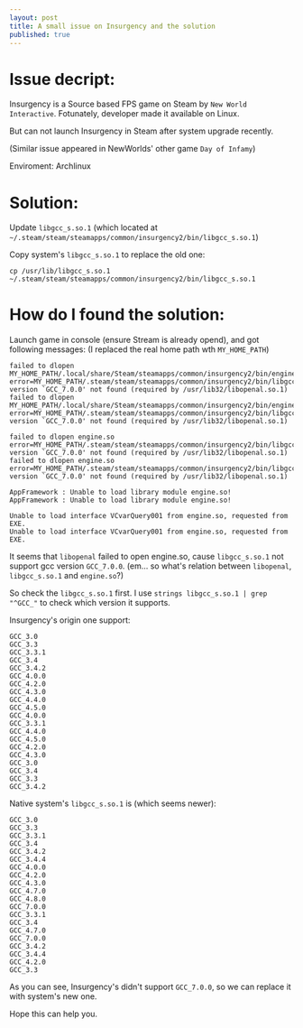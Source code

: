 ```yaml
---
layout:	post
title: A small issue on Insurgency and the solution
published: true
---
```


# Issue decript:

Insurgency is a  Source based FPS game on Steam by `New World Interactive`. Fotunately, developer made it available on Linux.

But can not launch Insurgency in Steam after system upgrade recently.

(Similar issue appeared in NewWorlds' other game `Day of Infamy`)

Enviroment: Archlinux

# Solution:

Update `libgcc_s.so.1` (which located at `~/.steam/steam/steamapps/common/insurgency2/bin/libgcc_s.so.1`) 

Copy system's `libgcc_s.so.1` to replace the old one:

	cp /usr/lib/libgcc_s.so.1 ~/.steam/steam/steamapps/common/insurgency2/bin/libgcc_s.so.1

# How do I found the solution:

Launch game in console (ensure Stream is already opend), and got following messages: (I replaced the real home path wth `MY_HOME_PATH`)

	failed to dlopen MY_HOME_PATH/.local/share/Steam/steamapps/common/insurgency2/bin/engine.so error=MY_HOME_PATH/.steam/steam/steamapps/common/insurgency2/bin/libgcc_s.so.1: version `GCC_7.0.0' not found (required by /usr/lib32/libopenal.so.1)
	failed to dlopen MY_HOME_PATH/.local/share/Steam/steamapps/common/insurgency2/bin/engine.so error=MY_HOME_PATH/.steam/steam/steamapps/common/insurgency2/bin/libgcc_s.so.1: version `GCC_7.0.0' not found (required by /usr/lib32/libopenal.so.1)

	failed to dlopen engine.so error=MY_HOME_PATH/.steam/steam/steamapps/common/insurgency2/bin/libgcc_s.so.1: version `GCC_7.0.0' not found (required by /usr/lib32/libopenal.so.1)
	failed to dlopen engine.so error=MY_HOME_PATH/.steam/steam/steamapps/common/insurgency2/bin/libgcc_s.so.1: version `GCC_7.0.0' not found (required by /usr/lib32/libopenal.so.1)

	AppFramework : Unable to load library module engine.so!
	AppFramework : Unable to load library module engine.so!

	Unable to load interface VCvarQuery001 from engine.so, requested from EXE.
	Unable to load interface VCvarQuery001 from engine.so, requested from EXE.

It seems that `libopenal` failed to open engine.so, cause `libgcc_s.so.1` not support gcc version `GCC_7.0.0`. (em... so what's relation between `libopenal`, `libgcc_s.so.1` and `engine.so`?)

So check the `libgcc_s.so.1` first. I use `strings libgcc_s.so.1 | grep "^GCC_"` to check which version it supports. 

Insurgency's origin one support:

	GCC_3.0 
	GCC_3.3 
	GCC_3.3.1 
	GCC_3.4 
	GCC_3.4.2 
	GCC_4.0.0 
	GCC_4.2.0 
	GCC_4.3.0 
	GCC_4.4.0 
	GCC_4.5.0 
	GCC_4.0.0 
	GCC_3.3.1 
	GCC_4.4.0 
	GCC_4.5.0 
	GCC_4.2.0 
	GCC_4.3.0 
	GCC_3.0 
	GCC_3.4 
	GCC_3.3 
	GCC_3.4.2

Native system's `libgcc_s.so.1` is (which seems newer):

	GCC_3.0
	GCC_3.3
	GCC_3.3.1
	GCC_3.4
	GCC_3.4.2
	GCC_3.4.4
	GCC_4.0.0
	GCC_4.2.0
	GCC_4.3.0
	GCC_4.7.0
	GCC_4.8.0
	GCC_7.0.0
	GCC_3.3.1
	GCC_3.4
	GCC_4.7.0
	GCC_7.0.0
	GCC_3.4.2
	GCC_3.4.4
	GCC_4.2.0
	GCC_3.3

As you can see, Insurgency's didn't support `GCC_7.0.0`, so we can replace it with system's new one.

Hope this can help you.
